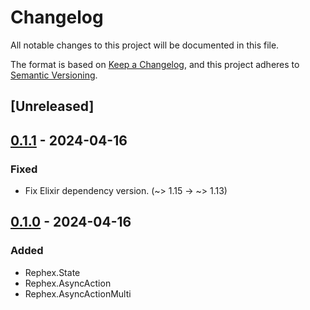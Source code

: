 # Changelog

All notable changes to this project will be documented in this file.

The format is based on [Keep a Changelog](https://keepachangelog.com/en/1.0.0/),
and this project adheres to [Semantic Versioning](https://semver.org/spec/v2.0.0.html).

## [Unreleased]

## [0.1.1] - 2024-04-16

### Fixed

- Fix Elixir dependency version. (~> 1.15 -> ~> 1.13)

## [0.1.0] - 2024-04-16

### Added

- Rephex.State
- Rephex.AsyncAction
- Rephex.AsyncActionMulti

[0.1.1]: https://github.com/sankaku-deltalab/rephex/releases/tag/0.1.0...v0.1.1
[0.1.0]: https://github.com/sankaku-deltalab/rephex/releases/tag/0.1.0
